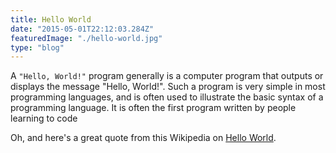 ```yaml
---
title: Hello World
date: "2015-05-01T22:12:03.284Z"
featuredImage: "./hello-world.jpg"
type: "blog"
---
```


A `"Hello, World!"` program generally is a computer program that outputs or displays the message "Hello, World!". Such a program is very simple in most programming languages, and is often used to illustrate the basic syntax of a programming language. It is often the first program written by people learning to code

Oh, and here's a great quote from this Wikipedia on
[Hello World](https://en.wikipedia.org/wiki/%22Hello,_World!%22_program).

